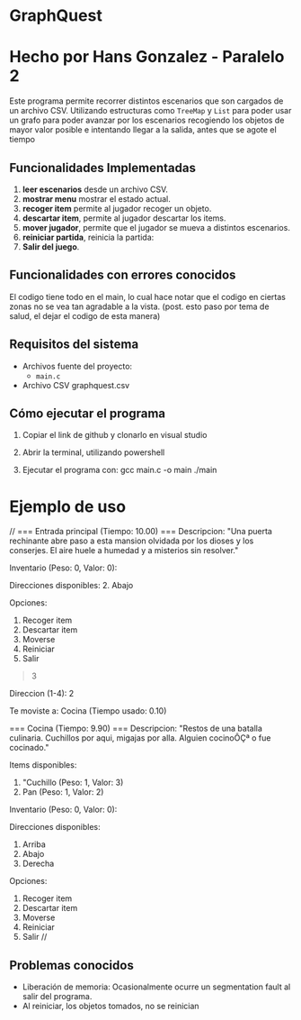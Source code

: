 # GraphQuest
# Hecho por Hans Gonzalez - Paralelo 2

Este programa permite recorrer distintos escenarios que son cargados de un archivo CSV. Utilizando estructuras como `TreeMap` y `List` para poder usar un grafo para poder avanzar por los escenarios recogiendo los objetos de mayor valor posible e intentando llegar a la salida, antes que se agote el tiempo

## Funcionalidades Implementadas

1. **leer escenarios** desde un archivo CSV.
2. **mostrar menu** mostrar el estado actual.
3. **recoger item** permite al jugador recoger un objeto.
4. **descartar item**, permite al jugador descartar los items.
5. **mover jugador**, permite que el jugador se mueva a distintos escenarios.
6. **reiniciar partida**, reinicia la partida:
7. **Salir del juego**.

## Funcionalidades con errores conocidos
El codigo tiene todo en el main, lo cual hace notar que el codigo en ciertas
zonas no se vea tan agradable a la vista. (post. esto paso por tema de salud, el dejar el codigo de esta manera)

## Requisitos del sistema
- Archivos fuente del proyecto:
  - `main.c`
- Archivo CSV graphquest.csv

## Cómo ejecutar el programa
1. Copiar el link de github y clonarlo en visual studio

2. Abrir la terminal, utilizando powershell

3. Ejecutar el programa con:
  gcc main.c -o main
  ./main


# Ejemplo de uso
//
=== Entrada principal (Tiempo: 10.00) ===
Descripcion: "Una puerta rechinante abre paso a esta mansion olvidada por los dioses y los conserjes. El aire huele a humedad y a misterios sin resolver."

Inventario (Peso: 0, Valor: 0):

Direcciones disponibles:
2. Abajo

Opciones:
1. Recoger item
2. Descartar item
3. Moverse
4. Reiniciar
5. Salir
> 3

Direccion (1-4): 2

Te moviste a: Cocina (Tiempo usado: 0.10)

=== Cocina (Tiempo: 9.90) ===
Descripcion: "Restos de una batalla culinaria. Cuchillos por aqui, migajas por alla. Alguien cocinoÔÇª o fue cocinado."

Items disponibles:
1. "Cuchillo (Peso: 1, Valor: 3)
2. Pan (Peso: 1, Valor: 2)

Inventario (Peso: 0, Valor: 0):

Direcciones disponibles:
1. Arriba
2. Abajo
4. Derecha

Opciones:
1. Recoger item
2. Descartar item
3. Moverse
4. Reiniciar
5. Salir
//

## Problemas conocidos
- Liberación de memoria: Ocasionalmente ocurre un segmentation fault al salir del programa.
- Al reiniciar, los objetos tomados, no se reinician
